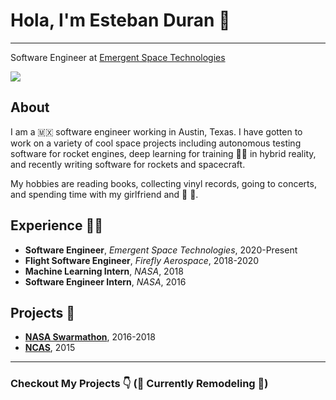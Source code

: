 # Hola, I'm Esteban Duran 👋
___

Software Engineer at [Emergent Space Technologies](https://www.emergentspace.com/)

<img src="https://img.shields.io/badge/<[spacesteban](https://twitter.com/spacesteban)>%20-%231DA1F2.svg?&style=for-the-badge&logo=Twitter&logoColor=white"/>

## About

I am a 🇲🇽 software engineer working in Austin, Texas. I have gotten to work on a variety of cool space projects including autonomous testing software for rocket engines, deep learning for training 👩‍🚀 in hybrid reality, and recently writing software for rockets and spacecraft.

My hobbies are reading books, collecting vinyl records, going to concerts, and spending time with my girlfriend and 🐶 🐶.

## Experience 🧑‍💻

* **Software Engineer**, _Emergent Space Technologies_, 2020-Present
* **Flight Software Engineer**, _Firefly Aerospace_, 2018-2020
* **Machine Learning Intern**, _NASA_, 2018
* **Software Engineer Intern**, _NASA_, 2016

## Projects 👾

* **[NASA Swarmathon](http://nasaswarmathon.com)**, 2016-2018
* **[NCAS](http://nas.okstate.edu/ncas/)**, 2015
___

### Checkout My Projects 👇 (🚧 Currently Remodeling 🚧)
